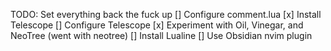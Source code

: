TODO: Set everything back the fuck up
[] Configure comment.lua
[x] Install Telescope
[] Configure Telescope
[x] Experiment with Oil, Vinegar, and NeoTree (went with neotree)
[] Install Lualine
[] Use Obsidian nvim plugin

